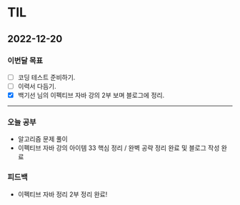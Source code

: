 # TIL

## 2022-12-20


### 이번달 목표

- [ ] 코딩 테스트 준비하기.
- [ ] 이력서 다듬기.
- [x] 백기선 님의 이펙티브 자바 강의 2부 보며 블로그에 정리.

---


### 오늘 공부

- 알고리즘 문제 풀이
- 이펙티브 자바 강의 아이템 33 핵심 정리 / 완벽 공략 정리 완료 및 블로그 작성 완료

### 피드백

- 이펙티브 자바 정리 2부 정리 완료!